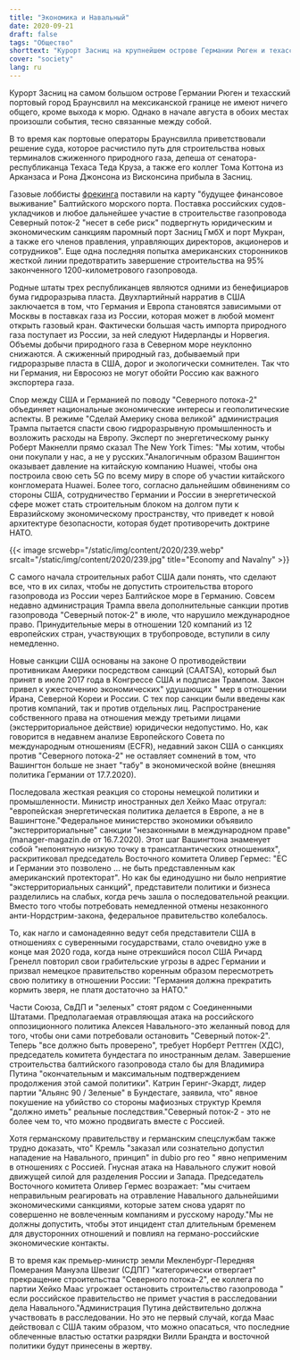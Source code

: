 ```yaml
---
title: "Экономика и Навальный"
date: 2020-09-21
draft: false
tags: "Общество"
shorttext: "Курорт Засниц на крупнейшем острове Германии Рюген и техасский портовый город Браунсвилл на мексиканской границе не имеют ничего общего, кроме выхода к морю."
cover: "society"
lang: ru
---
```


Курорт Засниц на самом большом острове Германии Рюген и техасский портовый город Браунсвилл на мексиканской границе не имеют ничего общего, кроме выхода к морю. Однако в начале августа в обоих местах произошли события, тесно связанные между собой.

В то время как портовые операторы Браунсвилла приветствовали решение суда, которое расчистило путь для строительства новых терминалов сжиженного природного газа, депеша от сенатора-республиканца Техаса Теда Круза, а также его коллег Тома Коттона из Арканзаса и Рона Джонсона из Висконсина прибыла в Засниц.

Газовые лоббисты [фрекинга](https://www.cruz.senate.gov/?p=press_release&id=5294 "Sens. Cruz, Cotton, Johnson Put German Port on Notice for Involvement in Russia’s Nord Stream 2 Pipeline") поставили на карту "будущее финансовое выживание" Балтийского морского порта. Поставка российских судов-укладчиков и любое дальнейшее участие в строительстве газопровода Северный поток-2 "несет в себе риск" подвергнуть юридическим и экономическим санкциям паромный порт Засниц ГмбХ и порт Мукран, а также его членов правления, управляющих директоров, акционеров и сотрудников". Еще одна последняя попытка американских сторонников жесткой линии предотвратить завершение строительства на 95% законченного 1200-километрового газопровода.

Родные штаты трех республиканцев являются одними из бенефициаров бума гидроразрыва пласта. Двухпартийный нарратив в США заключается в том, что Германия и Европа становятся зависимыми от Москвы в поставках газа из России, которая может в любой момент открыть газовый кран. Фактически большая часть импорта природного газа поступает из России, за ней следуют Нидерланды и Норвегия. Объемы добычи природного газа в Северном море неуклонно снижаются. А сжиженный природный газ, добываемый при гидроразрыве пласта в США, дорог и экологически сомнителен. Так что ни Германия, ни Евросоюз не могут обойти Россию как важного экспортера газа.

Спор между США и Германией по поводу "Северного потока-2" объединяет национальные экономические интересы и геополитические аспекты. В режиме "Сделай Америку снова великой" администрация Трампа пытается спасти свою гидроразрывную промышленность и возложить расходы на Европу. Эксперт по энергетическому рынку Роберт Макнелли прямо сказал The New York Times: "Мы хотим, чтобы они покупали у нас, а не у русских."Аналогичным образом Вашингтон оказывает давление на китайскую компанию Huawei, чтобы она построила свою сеть 5G по всему миру в споре об участии китайского конгломерата Huawei. Более того, согласно дальнейшим обвинениям со стороны США, сотрудничество Германии и России в энергетической сфере может стать строительным блоком на долгом пути к Евразийскому экономическому пространству, что приведет к новой архитектуре безопасности, которая будет противоречить доктрине НАТО.

{{< image srcwebp="/static/img/content/2020/239.webp" srcalt="/static/img/content/2020/239.jpg" title="Economy and Navalny" >}}

С самого начала строительных работ США дали понять, что сделают все, что в их силах, чтобы не допустить строительства второго газопровода из России через Балтийское море в Германию. Совсем недавно администрация Трампа ввела дополнительные санкции против газопровода "Северный поток-2" в июле, что нарушило международное право. Принудительные меры в отношении 120 компаний из 12 европейских стран, участвующих в трубопроводе, вступили в силу немедленно.

Новые санкции США основаны на законе О противодействии противникам Америки посредством санкций (CAATSA), который был принят в июле 2017 года в Конгрессе США и подписан Трампом. Закон привел к ужесточению экономических" удушающих " мер в отношении Ирана, Северной Кореи и России. С тех пор санкции были введены как против компаний, так и против отдельных лиц. Распространение собственного права на отношения между третьими лицами (экстерриториальное действие) юридически недопустимо. Но, как говорится в недавнем анализе Европейского Совета по международным отношениям (ECFR), недавний закон США о санкциях против "Северного потока-2" не оставляет сомнений в том, что Вашингтон больше не знает "табу" в экономической войне (внешняя политика Германии от 17.7.2020).

Последовала жесткая реакция со стороны немецкой политики и промышленности. Министр иностранных дел Хейко Маас отругал: "европейская энергетическая политика делается в Европе, а не в Вашингтоне."Федеральное министерство экономики объявило "экстерриториальные" санкции "незаконными в международном праве" (manager-magazin.de от 16.7.2020). Этот шаг Вашингтона знаменует собой "непонятную низкую точку в трансатлантических отношениях", раскритиковал председатель Восточного комитета Оливер Гермес: "ЕС и Германии это позволено ... не быть представленным как американский протекторат". Но как бы единодушно ни было неприятие "экстерриториальных санкций", представители политики и бизнеса разделились на слабых, когда речь зашла о последовательной реакции. Вместо того чтобы потребовать немедленной отмены незаконного анти-Нордстрим-закона, федеральное правительство колебалось.

То, как нагло и самонадеянно ведут себя представители США в отношениях с суверенными государствами, стало очевидно уже в конце мая 2020 года, когда ныне отрекшийся посол США Ричард Гренелл повторил свои грабительские угрозы в адрес Германии и призвал немецкое правительство коренным образом пересмотреть свою политику в отношении России: "Германия должна прекратить кормить зверя, не платя достаточно за НАТО."

Части Союза, СвДП и "зеленых" стоят рядом с Соединенными Штатами. Предполагаемая отравляющая атака на российского оппозиционного политика Алексея Навального-это желанный повод для того, чтобы они сами потребовали остановить "Северный поток-2". Теперь "все должно быть проверено", требует Норберт Реттген (ХДС), председатель комитета бундестага по иностранным делам. Завершение строительства балтийского газопровода стало бы для Владимира Путина "окончательным и максимальным подтверждением продолжения этой самой политики". Катрин Геринг-Экардт, лидер партии "Альянс 90 / Зеленые" в Бундестаге, заявила, что" явное покушение на убийство со стороны мафиозных структур Кремля "должно иметь" реальные последствия."Северный поток-2 - это не более чем то, что можно продвигать вместе с Россией.

Хотя германскому правительству и германским спецслужбам также трудно доказать, что" Кремль "заказал или сознательно допустил нападение на Навального, принцип" in dubio pro reo " явно неприменим в отношениях с Россией. Гнусная атака на Навального служит новой движущей силой для разделения России и Запада. Председатель Восточного комитета Оливер Гермес возражает: "мы считаем неправильным реагировать на отравление Навального дальнейшими экономическими санкциями, которые затем снова ударят по совершенно не вовлеченным компаниям и русскому народу."Мы не должны допустить, чтобы этот инцидент стал длительным бременем для двусторонних отношений и повлиял на германо-российские экономические контакты.

В то время как премьер-министр земли Мекленбург-Передняя Померания Мануэла Швезиг (СДПГ) "категорически отвергает" прекращение строительства "Северного потока-2", ее коллега по партии Хейко Маас угрожает остановить строительство газопровода " если российское правительство не примет участия в расследовании дела Навального."Администрация Путина действительно должна участвовать в расследовании. Но это не первый случай, когда Маас действовал с США таким образом, что можно опасаться, что последние облеченные властью остатки разрядки Вилли Брандта и восточной политики будут принесены в жертву.
